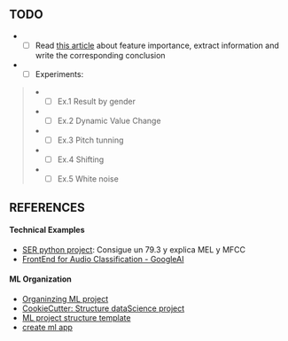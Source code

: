 
## TODO
* -[ ] Read [this article](https://towardsdatascience.com/how-i-understood-what-features-to-consider-while-training-audio-files-eedfb6e9002b) about feature importance, extract information and write the corresponding conclusion 
* -[ ] Experiments: 
> * -[ ] Ex.1 Result by gender
> * -[ ] Ex.2 Dynamic Value Change
> * -[ ] Ex.3 Pitch tunning
> * -[ ] Ex.4 Shifting
> * -[ ] Ex.5 White noise

## REFERENCES
#### Technical Examples
 * [SER python project](https://towardsdatascience.com/building-a-speech-emotion-recognizer-using-python-4c1c7c89d713): Consigue un 79.3 y explica MEL y MFCC
 * [FrontEnd for Audio Classification - GoogleAI](https://ai.googleblog.com/2021/03/leaf-learnable-frontend-for-audio.html?m=1)

#### ML Organization
* [Organinzing ML project](https://www.jeremyjordan.me/ml-projects-guide/)
* [CookieCutter: Structure dataScience project](https://drivendata.github.io/cookiecutter-data-science/)
* [ML project structure template](https://github.com/ThomasRobertFr/ml-project-structure)
* [create ml app](https://github.com/shreyashankar/create-ml-app)
